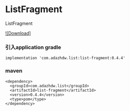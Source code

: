 # ListFragment

ListFragment

[ ![Download]](https://bintray.com/adazhdw1207/android-libraries/listfragment/_latestVersion)

### 引入application gradle 

    implementation 'com.adazhdw.list:list-fragment:0.4.4'
    
### maven

    <dependency>
      <groupId>com.adazhdw.list</groupId>
      <artifactId>list-fragment</artifactId>
      <version>0.4.4</version>
      <type>pom</type>
    </dependency>
